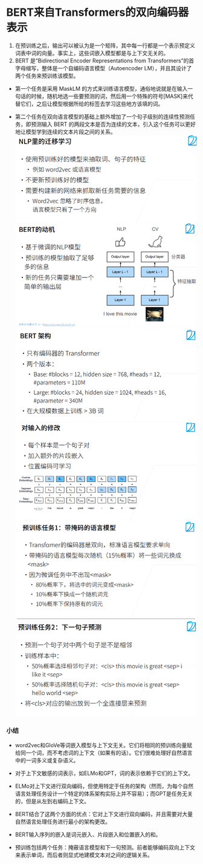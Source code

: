 # BERT来自Transformers的双向编码器表示

1. 在预训练之后，输出可以被认为是一个矩阵，其中每一行都是一个表示预定义词表中词的向量。事实上，这些词嵌入模型都是与上下文无关的。
2. BERT 是“Bidirectional Encoder Representations from Transformers”的首字母缩写，整体是一个自编码语言模型（Autoencoder LM），并且其设计了两个任务来预训练该模型。

* 第一个任务是采用 MaskLM 的方式来训练语言模型，通俗地说就是在输入一句话的时候，随机地选一些要预测的词，然后用一个特殊的符号[MASK]来代替它们，之后让模型根据所给的标签去学习这些地方该填的词。

* 第二个任务在双向语言模型的基础上额外增加了一个句子级别的连续性预测任务，即预测输入 BERT 的两段文本是否为连续的文本，引入这个任务可以更好地让模型学到连续的文本片段之间的关系。
![](.BERT来自Transformers的双向编码器表示_images/ce9bb1b6.png)
![](.BERT来自Transformers的双向编码器表示_images/1877c112.png)
![](.BERT来自Transformers的双向编码器表示_images/2d2213cc.png)
![](.BERT来自Transformers的双向编码器表示_images/3346aa9b.png)
![](.BERT来自Transformers的双向编码器表示_images/ab30e4c5.png)
![](.BERT来自Transformers的双向编码器表示_images/66406a69.png)
### 小结

* word2vec和GloVe等词嵌入模型与上下文无关。它们将相同的预训练向量赋给同一个词，而不考虑词的上下文（如果有的话）。它们很难处理好自然语言中的一词多义或复杂语义。

* 对于上下文敏感的词表示，如ELMo和GPT，词的表示依赖于它们的上下文。

* ELMo对上下文进行双向编码，但使用特定于任务的架构（然而，为每个自然语言处理任务设计一个特定的体系架构实际上并不容易）；而GPT是任务无关的，但是从左到右编码上下文。

* BERT结合了这两个方面的优点：它对上下文进行双向编码，并且需要对大量自然语言处理任务进行最小的架构更改。

* BERT输入序列的嵌入是词元嵌入、片段嵌入和位置嵌入的和。

* 预训练包括两个任务：掩蔽语言模型和下一句预测。前者能够编码双向上下文来表示单词，而后者则显式地建模文本对之间的逻辑关系。